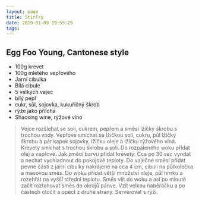 ```yaml
---
layout: page
title: StirFry
date: 2019-01-09 19:55:29
tags:
---
```


## Egg Foo Young, Cantonese style

- 100g krevet
- 100g mletého vepřového
- Jarní cibulka
- Bílá cibule
- 5 velkých vajec
- bílý pepř
- cukr, sůl, sojovka, kukuřičný škrob
- rýže jako příloha
- Shaoxing wine, rýžové víno

> Vejce rozšlehat se solí, cukrem, pepřem a směsí lžičky škrobu s trochou vody.
> Vepřové smíchat se lžičkou soli, cukru, půl lžičky škrobu a pár kapek sojovky, lžičku oleje a lžičku rýžového vína.
> Krevety smíchat s trochou škrobu a soli.
> Do rozpáleného woku přidat olej a vepřové. Jak změní barvu přidat krevety. Cca po 30 sec vyndat a nechat vychladnout do pokojové teploty.
> Do vaječné směsi přidat pevné části z jarní cibulky nakrájené na cca 4 cm, cibuli na půlkolečka a masovou směs.
> Do woku přidat větší množství oleje, půl hrnku a rozehřát na vyšší střední teplotu.
> Směs vlít do woku a asi po minutě začít roztahovat směs do okrajů pánve. Vzít velkou naběračku a po částech otočit a opéct z druhé strany.
> Servérovat s rýží.
